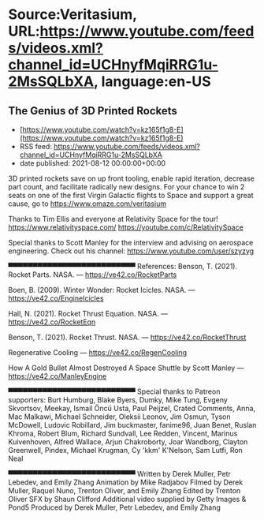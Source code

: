# Source:Veritasium, URL:https://www.youtube.com/feeds/videos.xml?channel_id=UCHnyfMqiRRG1u-2MsSQLbXA, language:en-US

## The Genius of 3D Printed Rockets
 - [https://www.youtube.com/watch?v=kz165f1g8-E](https://www.youtube.com/watch?v=kz165f1g8-E)
 - RSS feed: https://www.youtube.com/feeds/videos.xml?channel_id=UCHnyfMqiRRG1u-2MsSQLbXA
 - date published: 2021-08-12 00:00:00+00:00

3D printed rockets save on up front tooling, enable rapid iteration, decrease part count, and facilitate radically new designs. For your chance to win 2 seats on one of the first Virgin Galactic flights to Space and support a great cause, go to https://www.omaze.com/veritasium

Thanks to Tim Ellis and everyone at Relativity Space for the tour!
https://www.relativityspace.com/
https://youtube.com/c/RelativitySpace

Special thanks to Scott Manley for the interview and advising on aerospace engineering. 
Check out his channel: https://www.youtube.com/user/szyzyg

▀▀▀▀▀▀▀▀▀▀▀▀▀▀▀▀▀▀▀▀▀▀▀▀▀▀ 
References:
Benson, T. (2021). Rocket Parts. NASA. — https://ve42.co/RocketParts

Boen, B. (2009). Winter Wonder: Rocket Icicles. NASA. — https://ve42.co/EngineIcicles

Hall, N. (2021). Rocket Thrust Equation. NASA. — https://ve42.co/RocketEqn

Benson, T. (2021). Rocket Thrust. NASA. — https://ve42.co/RocketThrust

Regenerative Cooling — https://ve42.co/RegenCooling

How A Gold Bullet Almost Destroyed A Space Shuttle by Scott Manley — https://ve42.co/ManleyEngine

 ▀▀▀▀▀▀▀▀▀▀▀▀▀▀▀▀▀▀▀▀▀▀▀▀▀▀ 
Special thanks to Patreon supporters: Burt Humburg, Blake Byers, Dumky, Mike Tung, Evgeny Skvortsov, Meekay, Ismail Öncü Usta, Paul Peijzel, Crated Comments, Anna, Mac Malkawi, Michael Schneider, Oleksii Leonov, Jim Osmun, Tyson McDowell, Ludovic Robillard, Jim buckmaster, fanime96, Juan Benet, Ruslan Khroma, Robert Blum, Richard Sundvall, Lee Redden, Vincent, Marinus Kuivenhoven, Alfred Wallace, Arjun Chakroborty, Joar Wandborg, Clayton Greenwell, Pindex, Michael Krugman, Cy 'kkm' K'Nelson, Sam Lutfi, Ron Neal 

▀▀▀▀▀▀▀▀▀▀▀▀▀▀▀▀▀▀▀▀▀▀▀▀▀▀ 
Written by Derek Muller, Petr Lebedev, and Emily Zhang
Animation by Mike Radjabov
Filmed by Derek Muller, Raquel Nuno, Trenton Oliver, and Emily Zhang
Edited by Trenton Oliver
SFX by Shaun Clifford
Additional video supplied by Getty Images & Pond5
Produced by Derek Muller, Petr Lebedev, and Emily Zhang

